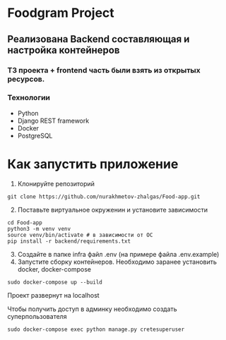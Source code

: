 # Foodgram Project
## Реализована Backend составляющая и настройка контейнеров
### ТЗ проекта + frontend часть были взять из открытых ресурсов.

### Технологии
- Python
- Django REST framework
- Docker
- PostgreSQL

# Как запустить приложение

1) Клонируйте репозиторий
```shell
git clone https://github.com/nurakhmetov-zhalgas/Food-app.git
```
2) Поставьте виртуальное окруженин и установите зависимости
```shell
cd Food-app
python3 -m venv venv
source venv/bin/activate # в зависимости от ОС
pip install -r backend/requirements.txt
```
3) Создайте в папке infra файл .env (на примере файла .env.example)
4) Запустите сборку контейнеров. Необходимо заранее установить docker, docker-compose
```shell
sudo docker-compose up --build
```
Проект развернут на localhost

Чтобы получить доступ в админку необходимо создать суперпользователя
```shell
sudo docker-compose exec python manage.py cretesuperuser
```
